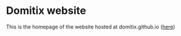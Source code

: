 # Domitix website

This is the homepage of the website hosted at domitix.github.io ([here](https://domitix.github.io/))
